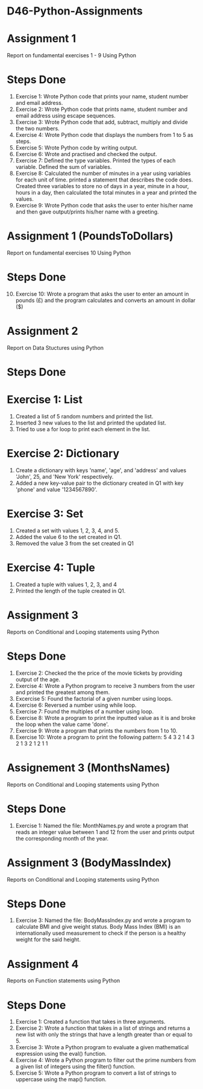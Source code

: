 # D46-Python-Assignments
# Assignment 1

Report on fundamental exercises 1 - 9 Using Python

# Steps Done

1. Exercise 1: Wrote Python code that prints your name, student number and email address.
2. Exercise 2: Wrote Python code that prints name, student number and email address using escape sequences.
3. Exercise 3: Wrote Python code that add, subtract, multiply and divide the two numbers.
4. Exercise 4: Wrote Python code that displays the numbers from 1 to 5 as steps.
5. Exercise 5: Wrote Python code by writing output.
6. Exercise 6: Wrote and practised and checked the output.
7. Exercise 7: Defined the type variables. Printed the types of each variable. Defined the sum of variables.
8. Exercise 8: Calculated the number of minutes in a year using variables for each unit of time. printed a statement that describes the code does. Created three variables to store no of days in a year, minute in a hour, hours in a day, then calculated the total minutes in a year and printed the values.
9. Exercise 9: Wrote Python code that asks the user to enter his/her name and then gave output/prints his/her name with a greeting.

# Assignment 1 (PoundsToDollars)

Report on fundamental exercises 10 Using Python

# Steps Done

10. Exercise 10: Wrote a program that asks the user to enter an amount in pounds (£) and the program calculates and converts an amount in dollar ($)

# Assignment 2 

Report on Data Stuctures using Python

# Steps Done

# Exercise 1: List
1. Created a list of 5 random numbers and printed the list.
2. Inserted 3 new values to the list and printed the updated list.
3. Tried to use a for loop to print each element in the list.

# Exercise 2: Dictionary
1. Create a dictionary with keys 'name', 'age', and 'address' and values 'John', 25, and 'New York' respectively.
2. Added a new key-value pair to the dictionary created in Q1 with key 'phone' and value '1234567890'.

# Exercise 3: Set
1. Created a set with values 1, 2, 3, 4, and 5.
2. Added the value 6 to the set created in Q1.
3. Removed the value 3 from the set created in Q1

# Exercise 4: Tuple
1. Created a tuple with values 1, 2, 3, and 4
2. Printed the length of the tuple created in Q1.

# Assignment 3

Reports on Conditional and Looping statements using Python

# Steps Done

1. Exercise 2: Checked the the price of the movie tickets by providing output of the age.
2. Exercise 4: Wrote a Python program to receive 3 numbers from the user and printed the greatest among them.
3. Excercise 5: Found the factorial of a given number using loops.
4. Exercise 6: Reversed a number using while loop.
5. Exercise 7: Found the multiples of a number using loop.
6. Exercise 8: Wrote a program to print the inputted value as it is and broke the loop when the value came 'done'.
7. Exercise 9: Wrote a program that prints the numbers from 1 to 10.
8. Exercise 10: Wrote a program to print the following pattern: 5 4 3 2 1 4 3 2 1 3 2 1 2 1 1

# Assignement 3 (MonthsNames)

Reports on Conditional and Looping statements using Python

# Steps Done

1. Exercise 1: Named the file: MonthNames.py and wrote a program that reads an integer value between 1 and 12 from the user and prints output the corresponding month of the year.

# Assignment 3 (BodyMassIndex)

Reports on Conditional and Looping statements using Python

# Steps Done

1. Exercise 3: Named the file: BodyMassIndex.py and wrote a program to calculate BMI and give weight status. Body Mass Index (BMI) is an internationally used measurement to check if the person is a healthy weight for the said height.

# Assignment 4

Reports on Function statements using Python

# Steps Done

1. Exercise 1: Created a function that takes in three arguments.
2. Exercise 2: Wrote a function that takes in a list of strings and returns a new list with only the strings that have a length greater than or equal to 5.
3. Exercise 3: Wrote a Python program to evaluate a given mathematical expression using the eval() function.
4. Exercise 4: Wrote a Python program to filter out the prime numbers from a given list of integers using the filter() function.
5. Exercise 5: Wrote a Python program to convert a list of strings to uppercase using the map() function.



